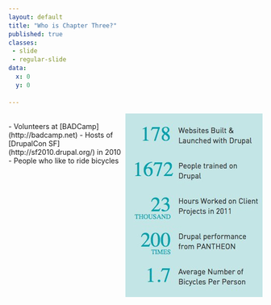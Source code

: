 ```yaml
---
layout: default
title: "Who is Chapter Three?"
published: true
classes:
 - slide
 - regular-slide
data:
  x: 0
  y: 0

---
```

<style type="text/css">
img{float: right;}
h1{text-align: left;}
</style>


<img src="images/c3facts.jpg" />
<br />
- Volunteers at [BADCamp](http://badcamp.net)
- Hosts of [DrupalCon SF](http://sf2010.drupal.org/) in 2010
- People who like to ride bicycles